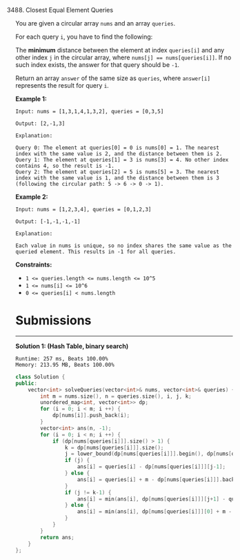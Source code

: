 3488. Closest Equal Element Queries

You are given a circular array `nums` and an array `queries`.

For each query `i`, you have to find the following:

The **minimum** distance between the element at index `queries[i]` and any other index `j` in the circular array, where `nums[j] == nums[queries[i]]`. If no such index exists, the answer for that query should be `-1`.

Return an array `answer` of the same size as `queries`, where `answer[i]` represents the result for query `i`.

 

**Example 1:**
```
Input: nums = [1,3,1,4,1,3,2], queries = [0,3,5]

Output: [2,-1,3]

Explanation:

Query 0: The element at queries[0] = 0 is nums[0] = 1. The nearest index with the same value is 2, and the distance between them is 2.
Query 1: The element at queries[1] = 3 is nums[3] = 4. No other index contains 4, so the result is -1.
Query 2: The element at queries[2] = 5 is nums[5] = 3. The nearest index with the same value is 1, and the distance between them is 3 (following the circular path: 5 -> 6 -> 0 -> 1).
```

**Example 2:**
```
Input: nums = [1,2,3,4], queries = [0,1,2,3]

Output: [-1,-1,-1,-1]

Explanation:

Each value in nums is unique, so no index shares the same value as the queried element. This results in -1 for all queries.
```
 

**Constraints:**

* `1 <= queries.length <= nums.length <= 10^5`
* `1 <= nums[i] <= 10^6`
* `0 <= queries[i] < nums.length`

# Submissions
---
**Solution 1: (Hash Table, binary search)**
```
Runtime: 257 ms, Beats 100.00%
Memory: 213.95 MB, Beats 100.00%
```
```c++
class Solution {
public:
    vector<int> solveQueries(vector<int>& nums, vector<int>& queries) {
        int m = nums.size(), n = queries.size(), i, j, k;
        unordered_map<int, vector<int>> dp;
        for (i = 0; i < m; i ++) {
            dp[nums[i]].push_back(i);
        }
        vector<int> ans(n, -1);
        for (i = 0; i < n; i ++) {
            if (dp[nums[queries[i]]].size() > 1) {
                k = dp[nums[queries[i]]].size();
                j = lower_bound(dp[nums[queries[i]]].begin(), dp[nums[queries[i]]].end(), queries[i]) - dp[nums[queries[i]]].begin();
                if (j) {
                    ans[i] = queries[i] - dp[nums[queries[i]]][j-1];
                } else {
                    ans[i] = queries[i] + m - dp[nums[queries[i]]].back();
                }
                if (j != k-1) {
                    ans[i] = min(ans[i], dp[nums[queries[i]]][j+1] - queries[i]);
                } else {
                    ans[i] = min(ans[i], dp[nums[queries[i]]][0] + m - queries[i]);
                }
            }
        }
        return ans;
    }
};
```
